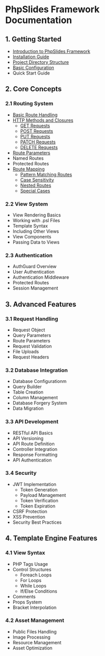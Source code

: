 # PhpSlides Framework Documentation

## 1. Getting Started

- [Introduction to PhpSlides Framework](/introduction.md)
- [Installation Guide](/installation.md)
- [Project Directory Structure](/project_structure.md)
- [Basic Configuration](/configuration.md)
- Quick Start Guide

## 2. Core Concepts

### 2.1 Routing System
- [Basic Route Handling](/web_routing.md)
- [HTTP Methods and Closures](/web_routing.md)
  - [GET Requests](/web_routing.md#get-route-with-closure)
  - [POST Requests](/web_routing.md#post-route-with-closure)
  - [PUT Requests](/web_routing.md#put-route-with-closure)
  - [PATCH Requests](/web_routing.md#patch-route-with-closure)
  - [DELETE Requests](/web_routing.md#delete-route-with-closure)
- [Route Parameters](/route_parameters.md)
- Named Routes
- Protected Routes
- [Route Mapping](/route_mapping.md)
  - [Pattern Matching Routes](/route_mapping.md#pattern-matching-routes)
  - [Case Sensitivity](/route_mapping.md#case-sensitivity)
  - [Nested Routes](/route_mapping.md#nested-routes)
  - [Special Cases](/route_mapping.md#special-cases)

### 2.2 View System

- View Rendering Basics
- Working with .psl Files
- Template Syntax
- Including Other Views
- View Components
- Passing Data to Views

### 2.3 Authentication
- AuthGuard Overview
- User Authentication
- Authentication Middleware
- Protected Routes
- Session Management

## 3. Advanced Features

### 3.1 Request Handling
- Request Object
- Query Parameters
- Route Parameters
- Request Validation
- File Uploads
- Request Headers

### 3.2 Database Integration
- Database Configurationm
- Query Builder
- Table Creation
- Column Management
- Database Forgery System
- Data Migration

### 3.3 API Development
- RESTful API Basics
- API Versioning
- API Route Definition
- Controller Integration
- Response Formatting
- API Authentication

### 3.4 Security
- JWT Implementation
  - Token Generation
  - Payload Management
  - Token Verification
  - Token Expiration
- CSRF Protection
- XSS Prevention
- Security Best Practices

## 4. Template Engine Features

### 4.1 View Syntax
- PHP Tags Usage
- Control Structures
  - Foreach Loops
  - For Loops
  - While Loops
  - If/Else Conditions
- Comments
- Props System
- Bracket Interpolation

### 4.2 Asset Management
- Public Files Handling
- Image Processing
- Resource Management
- Asset Optimization